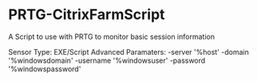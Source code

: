 # PRTG-CitrixFarmScript
A Script to use with PRTG to monitor basic session information

Sensor Type: EXE/Script Advanced 
Paramaters:
-server '%host' -domain '%windowsdomain' -username '%windowsuser' -password '%windowspassword'
